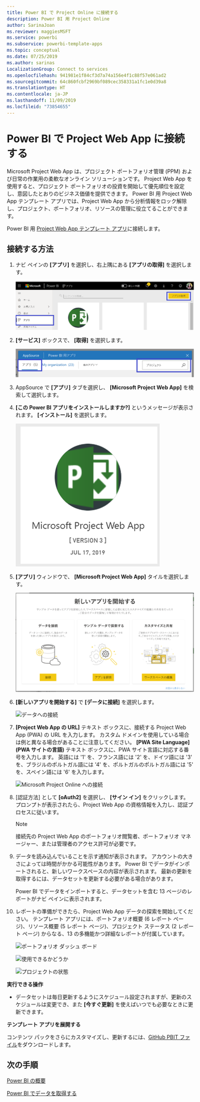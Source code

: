 ```yaml
---
title: Power BI で Project Online に接続する
description: Power BI 用 Project Online
author: SarinaJoan
ms.reviewer: maggiesMSFT
ms.service: powerbi
ms.subservice: powerbi-template-apps
ms.topic: conceptual
ms.date: 07/25/2019
ms.author: sarinas
LocalizationGroup: Connect to services
ms.openlocfilehash: 941981e1f84cf3d7a74a156e4f1c88f57e061ad2
ms.sourcegitcommit: 64c860fcbf2969bf089cec358331a1fc1e0d39a8
ms.translationtype: HT
ms.contentlocale: ja-JP
ms.lasthandoff: 11/09/2019
ms.locfileid: "73854655"
---
```

# <a name="connect-to-project-web-app-with-power-bi"></a>Power BI で Project Web App に接続する
Microsoft Project Web App は、プロジェクト ポートフォリオ管理 (PPM) および日常の作業用の柔軟なオンライン ソリューションです。 Project Web App を使用すると、プロジェクト ポートフォリオの投資を開始して優先順位を設定し、意図したとおりのビジネス価値を提供できます。 Power BI 用 Project Web App テンプレート アプリでは、Project Web App から分析情報をロック解除し、プロジェクト、ポートフォリオ、リソースの管理に役立てることができます。

Power BI 用 [Project Web App テンプレート アプリ](https://appsource.microsoft.com/product/power-bi/pbi_msprojectonline.pbi-microsoftprojectwebapp)に接続します。

## <a name="how-to-connect"></a>接続する方法

1. ナビ ペインの **[アプリ]** を選択し、右上隅にある **[アプリの取得]** を選択します。

    ![アプリの取得](media/service-connect-to-project-online/GetApps.png)

2. **[サービス]** ボックスで、 **[取得]** を選択します。
   
   ![AppSource](media/service-connect-to-project-online/AppSource.png)
3. AppSource で **[アプリ]** タブを選択し、 **[Microsoft Project Web App]** を検索して選択します。
   
4. **[この Power BI アプリをインストールしますか?]** というメッセージが表示されます。 **[インストール]** を選択します。 

   ![Project Web のインストール](media/service-connect-to-project-online/ProjectTile.png)
5. **[アプリ]** ウィンドウで、 **[Microsoft Project Web App]** タイルを選択します。 
   
   ![Microsoft Project Web App](media/service-connect-to-project-online/getstarted.png)
6. **[新しいアプリを開始する]** で **[データに接続]** を選択します。
   
   ![データへの接続](media/service-connect-to-project-online/mproject.png)
7. **[Project Web App の URL]** テキスト ボックスに、接続する Project Web App (PWA) の URL を入力します。  カスタム ドメインを使用している場合は例と異なる場合があることに注意してください。 **[PWA Site Language]\(PWA サイトの言語\)** テキスト ボックスに、PWA サイト言語に対応する番号を入力します。 英語には '1' を、フランス語には '2' を、ドイツ語には '3' を、ブラジルのポルトガル語には '4' を、ポルトガルのポルトガル語には '5' を、スペイン語には '6' を入力します。 
   
   ![Microsoft Project Online への接続](media/service-connect-to-project-online/params.png)
8. [認証方法] として **[oAuth2]** を選択し、 **[サイン イン]** をクリックします。 プロンプトが表示されたら、Project Web App の資格情報を入力し、認証プロセスに従います。

    > [!NOTE]
    > 接続先の Project Web App のポートフォリオ閲覧者、ポートフォリオ マネージャー、または管理者のアクセス許可が必要です。

9. データを読み込んでいることを示す通知が表示されます。 アカウントの大きさによっては時間がかかる可能性があります。 Power BI でデータがインポートされると、新しいワークスペースの内容が表示されます。 最新の更新を取得するには、データセットを更新する必要がある場合があります。 

    Power BI でデータをインポートすると、データセットを含む 13 ページのレポートがナビ ペインに表示されます。 

10. レポートの準備ができたら、Project Web App データの探索を開始してください。 テンプレート アプリには、ポートフォリオ概要 (6 レポート ページ)、リソース概要 (5 レポート ページ)、プロジェクト ステータス (2 レポート ページ) からなる、13 の多機能かつ詳細なレポートが付属しています。 

    ![ポートフォリオ ダッシュ ボード](media/service-connect-to-project-online/report1.png)
   
    ![使用できるかどうか](media/service-connect-to-project-online/report3.png)
   
    ![プロジェクトの状態](media/service-connect-to-project-online/report2.png)

**実行できる操作**

* データセットは毎日更新するようにスケジュール設定されますが、更新のスケジュールは変更でき、また **[今すぐ更新]** を使えばいつでも必要なときに更新できます。

**テンプレート アプリを展開する**

コンテンツ パックをさらにカスタマイズし、更新するには、[GitHub PBIT ファイル](https://github.com/OfficeDev/Project-Power-BI-Content-Packs)をダウンロードします。

## <a name="next-steps"></a>次の手順
[Power BI の概要](service-get-started.md)

[Power BI でデータを取得する](service-get-data.md)

